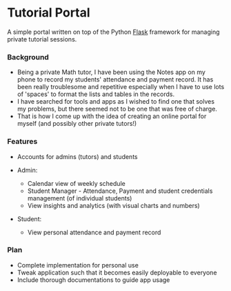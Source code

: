 # Tutorial Portal
A simple portal written on top of the Python [Flask](https://flask.palletsprojects.com/en/2.0.x/) framework for managing private tutorial sessions.

### Background
* Being a private Math tutor, I have been using the Notes app on my phone to record my students' attendance and payment record. It has been really troublesome and repetitive especially when I have to use lots of 'spaces' to format the lists and tables in the records.
* I have searched for tools and apps as I wished to find one that solves my problems, but there seemed not to be one that was free of charge.
* That is how I come up with the idea of creating an online portal for myself (and possibly other private tutors!)

### Features
* Accounts for admins (tutors) and students
* Admin:
    * Calendar view of weekly schedule
    * Student Manager - Attendance, Payment and student credentials management (of individual students)
    * View insights and analytics (with visual charts and numbers)
    
* Student:
    * View personal attendance and payment record

### Plan
* Complete implementation for personal use
* Tweak application such that it becomes easily deployable to everyone
* Include thorough documentations to guide app usage